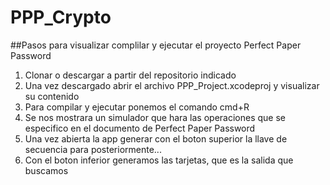 # PPP_Crypto

##Pasos para visualizar complilar y ejecutar el proyecto Perfect Paper Password
1. Clonar o descargar a partir del repositorio indicado
2. Una vez descargado abrir el archivo PPP_Project.xcodeproj y visualizar su contenido
3. Para compilar y ejecutar ponemos el comando cmd+R 
4. Se nos mostrara un simulador que hara las operaciones que se especifico en el documento de Perfect Paper Password
5. Una vez abierta la app generar con el boton superior la llave de secuencia para posteriormente...
6. Con el boton inferior generamos las tarjetas, que es la salida que buscamos
